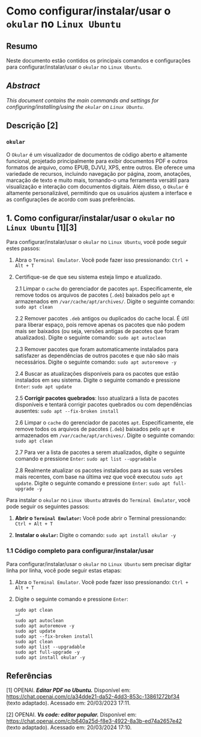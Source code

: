 # Como configurar/instalar/usar o `okular` no `Linux Ubuntu`

## Resumo

Neste documento estão contidos os principais comandos e configurações para configurar/instalar/usar o `okular` no `Linux Ubuntu`.

## _Abstract_

_This document contains the main commands and settings for configuring/installing/using the `okular` on `Linux Ubuntu`._

## Descrição [2]

### `okular`

O `Okular` é um visualizador de documentos de código aberto e altamente funcional, projetado principalmente para exibir documentos PDF e outros formatos de arquivo, como EPUB, DJVU, XPS, entre outros. Ele oferece uma variedade de recursos, incluindo navegação por página, zoom, anotações, marcação de texto e muito mais, tornando-o uma ferramenta versátil para visualização e interação com documentos digitais. Além disso, o `Okular` é altamente personalizável, permitindo que os usuários ajustem a interface e as configurações de acordo com suas preferências.


## 1. Como configurar/instalar/usar o `okular` no `Linux Ubuntu` [1][3]

Para configurar/instalar/usar o `okular` no `Linux Ubuntu`, você pode seguir estes passos:

1. Abra o `Terminal Emulator`. Você pode fazer isso pressionando: `Ctrl + Alt + T`

2. Certifique-se de que seu sistema esteja limpo e atualizado.

    2.1 Limpar o `cache` do gerenciador de pacotes `apt`. Especificamente, ele remove todos os arquivos de pacotes (`.deb`) baixados pelo `apt` e armazenados em `/var/cache/apt/archives/`. Digite o seguinte comando: `sudo apt clean` 
    
    2.2 Remover pacotes `.deb` antigos ou duplicados do cache local. É útil para liberar espaço, pois remove apenas os pacotes que não podem mais ser baixados (ou seja, versões antigas de pacotes que foram atualizados). Digite o seguinte comando: `sudo apt autoclean`

    2.3 Remover pacotes que foram automaticamente instalados para satisfazer as dependências de outros pacotes e que não são mais necessários. Digite o seguinte comando: `sudo apt autoremove -y`

    2.4 Buscar as atualizações disponíveis para os pacotes que estão instalados em seu sistema. Digite o seguinte comando e pressione `Enter`: `sudo apt update`

    2.5 **Corrigir pacotes quebrados**: Isso atualizará a lista de pacotes disponíveis e tentará corrigir pacotes quebrados ou com dependências ausentes: `sudo apt --fix-broken install`

    2.6 Limpar o `cache` do gerenciador de pacotes `apt`. Especificamente, ele remove todos os arquivos de pacotes (`.deb`) baixados pelo `apt` e armazenados em `/var/cache/apt/archives/`. Digite o seguinte comando: `sudo apt clean` 
    
    2.7 Para ver a lista de pacotes a serem atualizados, digite o seguinte comando e pressione `Enter`:  `sudo apt list --upgradable`

    2.8 Realmente atualizar os pacotes instalados para as suas versões mais recentes, com base na última vez que você executou `sudo apt update`. Digite o seguinte comando e pressione `Enter`: `sudo apt full-upgrade -y`
    

Para instalar o `okular` no `Linux Ubuntu` através do `Terminal Emulator`, você pode seguir os seguintes passos:

1. **Abrir o `Terminal Emulator`:** Você pode abrir o Terminal pressionando: `Ctrl + Alt + T`

2. **Instalar o `okular`:** Digite o comando: `sudo apt install okular -y`

### 1.1 Código completo para configurar/instalar/usar

Para configurar/instalar/usar o `okular` no `Linux Ubuntu` sem precisar digitar linha por linha, você pode seguir estas etapas:

1. Abra o `Terminal Emulator`. Você pode fazer isso pressionando: `Ctrl + Alt + T`

2. Digite o seguinte comando e pressione `Enter`:

    ```
    sudo apt clean                                                            ─╯
    sudo apt autoclean
    sudo apt autoremove -y
    sudo apt update
    sudo apt --fix-broken install
    sudo apt clean
    sudo apt list --upgradable
    sudo apt full-upgrade -y
    sudo apt install okular -y
    ```


## Referências

[1] OPENAI. ***Editar PDF no Ubuntu.*** Disponível em: <https://chat.openai.com/c/a34dde21-da52-4dd3-853c-13861272bf34> (texto adaptado). Acessado em: 20/03/2023 17:11.

[2] OPENAI. ***Vs code: editor popular.*** Disponível em: <https://chat.openai.com/c/b640a25d-f8e3-4922-8a3b-ed74a2657e42> (texto adaptado). Acessado em: 20/03/2024 17:10.

